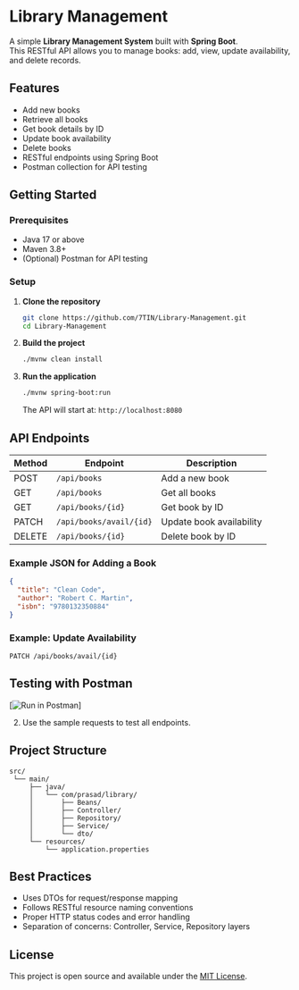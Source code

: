 # Library Management

A simple **Library Management System** built with **Spring Boot**.  
This RESTful API allows you to manage books: add, view, update availability, and delete records.

## Features

- Add new books
- Retrieve all books
- Get book details by ID
- Update book availability
- Delete books
- RESTful endpoints using Spring Boot
- Postman collection for API testing

## Getting Started

### Prerequisites

- Java 17 or above
- Maven 3.8+
- (Optional) Postman for API testing

### Setup

1. **Clone the repository**
   ```bash
   git clone https://github.com/7TIN/Library-Management.git
   cd Library-Management
   ```

2. **Build the project**
   ```bash
   ./mvnw clean install
   ```

3. **Run the application**
   ```bash
   ./mvnw spring-boot:run
   ```
   The API will start at: `http://localhost:8080`

## API Endpoints

| Method | Endpoint                       | Description                          |
|--------|------------------------------- |--------------------------------------|
| POST   | `/api/books`                   | Add a new book                       |
| GET    | `/api/books`                   | Get all books                        |
| GET    | `/api/books/{id}`              | Get book by ID                       |
| PATCH  | `/api/books/avail/{id}`        | Update book availability             |
| DELETE | `/api/books/{id}`              | Delete book by ID                    |

### Example JSON for Adding a Book

```json
{
  "title": "Clean Code",
  "author": "Robert C. Martin",
  "isbn": "9780132350884"
}
```

### Example: Update Availability

```http
PATCH /api/books/avail/{id}
```

## Testing with Postman

[![Run in Postman](https://www.postman.com/prasadboy17/workspace/public/collection/42398638-5ce8481e-192d-4eee-b6cd-4f4435949c71?action=share&creator=42398638)]

2. Use the sample requests to test all endpoints.

<!-- *To generate a Postman collection link:*
- In Postman, right-click your collection > Share Collection > Get public link, and paste the link here. -->

## Project Structure

```
src/
 └── main/
     ├── java/
     │   └── com/prasad/library/
     │       ├── Beans/
     │       ├── Controller/
     │       ├── Repository/
     │       ├── Service/
     │       └── dto/
     └── resources/
         └── application.properties
```

## Best Practices

- Uses DTOs for request/response mapping
- Follows RESTful resource naming conventions
- Proper HTTP status codes and error handling
- Separation of concerns: Controller, Service, Repository layers

## License

This project is open source and available under the [MIT License](LICENSE).

<!-- **Tip:**  
For more information on REST API best practices in Spring Boot, see [Spring Boot REST API Best Practices][2].  
To document your API, consider integrating Swagger/OpenAPI as described [here][7].

[2]: https://amigoscode.com/blogs/top-10-spring-boot-rest-api-best-practices  
[7]: https://www.baeldung.com/spring-rest-openapi-documentation

[1] https://github.com/7TIN/Library-Management
[2] https://amigoscode.com/blogs/top-10-spring-boot-rest-api-best-practices
[3] https://www.youtube.com/watch?v=EgQJRB9Vs3Y
[4] https://www.geeksforgeeks.org/advance-java/best-practices-while-making-rest-apis-in-spring-boot-application/
[5] https://spring.io/guides/tutorials/rest
[6] https://www.sivalabs.in/spring-boot-rest-api-best-practices-part-1/
[7] https://www.baeldung.com/spring-rest-openapi-documentation
[8] https://spring.io/guides/gs/testing-restdocs
[9] https://apidog.com/blog/spring-boot-api-documentation/ -->